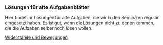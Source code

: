 ### Lösungen für alte Aufgabenblätter
Hier findet ihr Lösungen für alte Aufgaben, die wir in den Seminaren regulär eingesetzt haben. Es ist gut, wenn die Lösungen nicht zu denen kommen, die die Aufgaben selber noch lösen wollen.

[Widerstände und Bewegungen](/tasks/tasksheets/widerstundbew.pdf)
